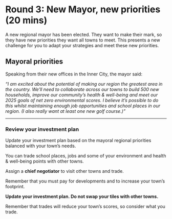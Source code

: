 # Round 3: New Mayor, new priorities (20 mins)

A new regional mayor has been elected. They want to make their mark, so they have new priorities they want all towns to meet. This presents a new challenge for you to adapt your strategies and meet these new priorities.

## Mayoral priorities
Speaking from their new offices in the Inner City, the mayor said:

*“I am excited about the potential of making our region the greatest area in the country.
We’ll need to collaborate across our towns to build 500 new households, improve our community’s health & well-being and meet our 2025 goals of net zero environmental scores.
I believe it’s possible to do this whilst maintaining enough job opportunities and school places in our region.
(I also really want at least one new golf course.)”*

---

### Review your investment plan
Update your investment plan based on the mayoral regional priorities balanced with your town’s needs.

You can trade school places, jobs and some of your environment and health & well-being points with other towns. 

Assign a **chief negotiator** to visit other towns and trade.

Remember that you must pay for developments and to increase your town’s footprint.

**Update your investment plan. Do not swap your tiles with other towns.**

Remember that trades will reduce your town’s scores, so consider what you trade.
